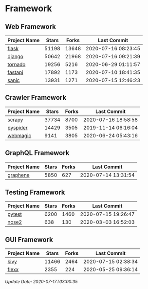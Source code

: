 # Framework

## Web Framework

| Project Name | Stars | Forks | Last Commit |
| ------------ | ----- | ----- | ----------- |
| [flask](https://github.com/pallets/flask) | 51198 | 13648 | 2020-07-16 08:23:45 |
| [django](https://github.com/django/django) | 50642 | 21968 | 2020-07-16 09:21:39 |
| [tornado](https://github.com/tornadoweb/tornado) | 19256 | 5216 | 2020-06-29 01:11:57 |
| [fastapi](https://github.com/tiangolo/fastapi) | 17892 | 1173 | 2020-07-10 18:41:35 |
| [sanic](https://github.com/huge-success/sanic) | 13931 | 1271 | 2020-07-15 12:46:23 |

## Crawler Framework

| Project Name | Stars | Forks | Last Commit |
| ------------ | ----- | ----- | ----------- |
| [scrapy](https://github.com/scrapy/scrapy) | 37734 | 8700 | 2020-07-16 18:58:58 |
| [pyspider](https://github.com/binux/pyspider) | 14429 | 3505 | 2019-11-14 06:16:04 |
| [webmagic](https://github.com/code4craft/webmagic) | 9141 | 3805 | 2020-06-24 05:43:16 |

## GraphQL Framework

| Project Name | Stars | Forks | Last Commit |
| ------------ | ----- | ----- | ----------- |
| [graphene](https://github.com/graphql-python/graphene) | 5850 | 627 | 2020-07-14 13:31:54 |

## Testing Framework

| Project Name | Stars | Forks | Last Commit |
| ------------ | ----- | ----- | ----------- |
| [pytest](https://github.com/pytest-dev/pytest) | 6200 | 1460 | 2020-07-15 19:26:47 |
| [nose2](https://github.com/nose-devs/nose2) | 638 | 130 | 2020-03-03 16:52:03 |

## GUI Framework

| Project Name | Stars | Forks | Last Commit |
| ------------ | ----- | ----- | ----------- |
| [kivy](https://github.com/kivy/kivy) | 11466 | 2464 | 2020-07-15 02:38:34 |
| [flexx](https://github.com/flexxui/flexx) | 2355 | 224 | 2020-05-25 09:36:14 |

*Update Date: 2020-07-17T03:00:35*
